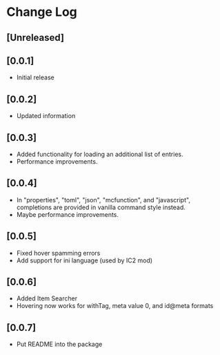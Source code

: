 # Change Log

## [Unreleased]

## [0.0.1]
- Initial release

## [0.0.2]
- Updated information

## [0.0.3]
- Added functionality for loading an additional list of entries.
- Performance improvements.

## [0.0.4]
- In "properties", "toml", "json", "mcfunction", and "javascript", completions are provided in vanilla command style instead.
- Maybe performance improvements.

## [0.0.5]
- Fixed hover spamming errors
- Add support for ini language (used by IC2 mod)

## [0.0.6]
- Added Item Searcher
- Hovering now works for withTag, meta value 0, and id@meta formats

## [0.0.7]
- Put README into the package
